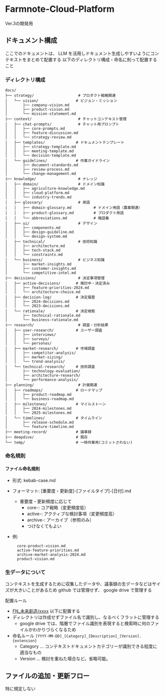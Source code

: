 # Farmnote-Cloud-Platform

Ver.3の開発用

## ドキュメント構成

ここでのドキュメントは、 LLM を活用しドキュメント生成しやすいようにコンテキストをまとめて配置する
以下のディレクトリ構成・命名に則って配置すること

### ディレクトリ構成

```text
docs/
├── strategy/                    # プロダクト戦略関連
│   └── vision/                 # ビジョン・ミッション
│       ├── company-vision.md
│       ├── product-vision.md
│       └── mission-statement.md
├── context/                     # チャットコンテキスト管理
│   ├── chat-prompts/            # チャット用プロンプト
│   │   ├── core-prompts.md
│   │   ├── feature-discussion.md
│   │   └── strategy-review.md
│   ├── templates/              # ドキュメントテンプレート
│   │   ├── strategy-template.md
│   │   ├── meeting-template.md
│   │   └── decision-template.md
│   └── guidelines/             # 作業ガイドライン
│       ├── document-standards.md
│       ├── review-process.md
│       └── change-management.md
├── knowledge/                   # ナレッジ
│   ├── domain/                  # ドメイン知識
│   │   ├── agriculture-knowledge.md
│   │   ├── cloud-platform.md
│   │   └── industry-trends.md
│   ├── glossary/                # 用語
│   │   ├── domain-glossary.md          # ドメイン用語（農業関連）
│   │   ├── product-glossary.md         # プロダクト用語
│   │   └── abbreviations.md            # 略語集
│   ├── ui/                      # デザイン
│   │   ├── components.md
│   │   ├── design-guideline.md
│   │   └── design-system.md
│   ├── technical/               # 技術知識
│   │   ├── architecture.md
│   │   ├── tech-stack.md
│   │   └── constraints.md
│   └── business/                # ビジネス知識
│       ├── market-insights.md
│       ├── customer-insights.md
│       └── competitive-intel.md
├── decisions/                   # 決定事項管理
│   ├── active-decisions/       # 検討中・決定済み
│   │   ├── feature-priorities-2024.md
│   │   └── architecture-choice.md
│   ├── decision-log/           # 決定履歴
│   │   ├── 2024-decisions.md
│   │   └── 2023-decisions.md
│   └── rationale/              # 決定根拠
│       ├── technical-rationale.md
│       └── business-rationale.md
├── research/                    # 調査・分析結果
│   ├── user-research/          # ユーザー調査
│   │   ├── interviews/
│   │   ├── surveys/
│   │   └── personas/
│   ├── market-research/        # 市場調査
│   │   ├── competitor-analysis/
│   │   ├── market-sizing/
│   │   └── trend-analysis/
│   └── technical-research/     # 技術調査
│       ├── technology-evaluation/
│       ├── architecture-research/
│       └── performance-analysis/
├── planning/                    # 計画関連
│   ├── roadmaps/               # ロードマップ
│   │   ├── product-roadmap.md
│   │   └── business-roadmap.md
│   ├── milestones/             # マイルストーン
│   │   ├── 2024-milestones.md
│   │   └── 2025-milestones.md
│   └── timelines/              # タイムライン
│       ├── release-schedule.md
│       └── feature-timeline.md
├── meeting-record/             # 議事録
├── deepdive/                   # 既存
└── temp/                       # 一時作業用(コミットされない)
```

### 命名規則

#### ファイル命名規則

- 形式: kebab-case.md
- フォーマット: [重要度・更新度]-[ファイルタイプ]-[日付].md
  - 重要度・更新頻度に応じて
    - core-: コア戦略（変更頻度低）
    - active-: アクティブな検討事項（変更頻度高）
    - archive-: アーカイブ（参照のみ）
    - つけなくてもよい
- 例:

    ```text
      core-product-vision.md
      active-feature-priorities.md
      archive-market-analysis-2024.md
      product-vision.md
    ```

### 生データについて

コンテキストを生成するために収集したデータや、議事録の生データなどはサイズが大きいことがあるため github では管理せず、 google drive で管理する

配置ルール

- [FN_未来創造/xxxx](https://drive.google.com/drive/u/0/folders/0AMHu3OG_TRqYUk9PVA) 以下に配置する
- ディレクトリは作成せずファイル名で識別し、なるべくフラットに管理する
  - google drive では、階層でファイル識別を表現すると検索時に何のファイルかわかりづらくなるため
- 命名ルール `[YYYY-MM-DD]_[Category]_[Description]_[Version].{extension}`
  - Category … コンテキストドキュメントカテゴリーが識別できる程度に適当なもの
  - Version … 検討を重ねた場合など。省略可能。

## ファイルの追加・更新フロー

特に規定しない
